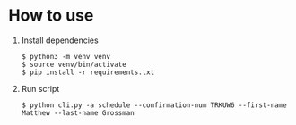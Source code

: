 # How to use
1. Install dependencies
    ```shell
    $ python3 -m venv venv
    $ source venv/bin/activate
    $ pip install -r requirements.txt
    ```
1. Run script
    ```shell
    $ python cli.py -a schedule --confirmation-num TRKUW6 --first-name Matthew --last-name Grossman
    ```

